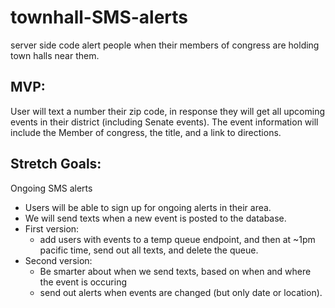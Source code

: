 # townhall-SMS-alerts
server side code alert people when their members of congress are holding town halls near them. 

## MVP:
User will text a number their zip code, in response they will get all upcoming events in their district (including Senate events). The event information will include the Member of congress, the title, and a link to directions. 

## Stretch Goals:
Ongoing SMS alerts
  - Users will be able to sign up for ongoing alerts in their area. 
  - We will send texts when a new event is posted to the database. 
  - First version: 
     * add users with events to a temp queue endpoint, and then at ~1pm pacific time, send out all texts, and delete the queue. 
  - Second version: 
     * Be smarter about when we send texts, based on when and where the event is occuring
     * send out alerts when events are changed (but only date or location). 
